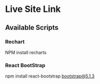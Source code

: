 # Live Site Link



## Available Scripts

### Rechart 

NPM install recharts


### React BootStrap

npm install react-bootstrap bootstrap@5.1.3

